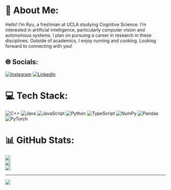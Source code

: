 # 💫 About Me:
Hello! I’m Ryu, a freshman at UCLA studying Cognitive Science. I’m interested in artificial intelligence, particularly computer vision and autonomous systems. I plan on pursuing a career in research in these disciplines. Outside of academics, I enjoy running and cooking. Looking forward to connecting with you!


## 🌐 Socials:
[![Instagram](https://img.shields.io/badge/Instagram-%23E4405F.svg?logo=Instagram&logoColor=white)](https://instagram.com/@r.ad_ams) [![LinkedIn](https://img.shields.io/badge/LinkedIn-%230077B5.svg?logo=linkedin&logoColor=white)](https://linkedin.com/in/https://www.linkedin.com/in/ryu-adams/) 

# 💻 Tech Stack:
![C++](https://img.shields.io/badge/c++-%2300599C.svg?style=flat-square&logo=c%2B%2B&logoColor=white) ![Java](https://img.shields.io/badge/java-%23ED8B00.svg?style=flat-square&logo=openjdk&logoColor=white) ![JavaScript](https://img.shields.io/badge/javascript-%23323330.svg?style=flat-square&logo=javascript&logoColor=%23F7DF1E) ![Python](https://img.shields.io/badge/python-3670A0?style=flat-square&logo=python&logoColor=ffdd54) ![TypeScript](https://img.shields.io/badge/typescript-%23007ACC.svg?style=flat-square&logo=typescript&logoColor=white) ![NumPy](https://img.shields.io/badge/numpy-%23013243.svg?style=flat-square&logo=numpy&logoColor=white) ![Pandas](https://img.shields.io/badge/pandas-%23150458.svg?style=flat-square&logo=pandas&logoColor=white) ![PyTorch](https://img.shields.io/badge/PyTorch-%23EE4C2C.svg?style=flat-square&logo=PyTorch&logoColor=white)
# 📊 GitHub Stats:
![](https://github-readme-stats.vercel.app/api?username=radamsfr&theme=dark&hide_border=true&include_all_commits=false&count_private=false)<br/>
![](https://github-readme-streak-stats.herokuapp.com/?user=radamsfr&theme=dark&hide_border=true)<br/>
![](https://github-readme-stats.vercel.app/api/top-langs/?username=radamsfr&theme=dark&hide_border=true&include_all_commits=false&count_private=false&layout=compact)

---
[![](https://visitcount.itsvg.in/api?id=radamsfr&icon=5&color=8)](https://visitcount.itsvg.in)

<!-- Proudly created with GPRM ( https://gprm.itsvg.in ) -->
